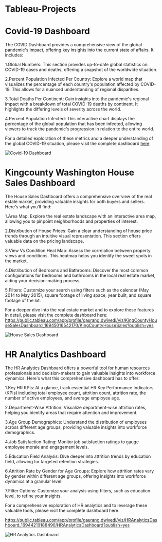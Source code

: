 # Tableau-Projects

# Covid-19 Dashboard
The COVID Dashboard provides a comprehensive view of the global pandemic's impact, offering key insights into the current state of affairs. It includes:

1.Global Numbers: This section provides up-to-date global statistics on COVID-19 cases and deaths, offering a snapshot of the worldwide situation.

2.Percent Population Infected Per Country: Explore a world map that visualizes the percentage of each country's population affected by COVID-19. This allows for a nuanced understanding of regional disparities.

3.Total Deaths Per Continent: Gain insights into the pandemic's regional impact with a breakdown of total COVID-19 deaths by continent. It highlights the differing levels of severity across the world.

4.Percent Population Infected: This interactive chart displays the percentage of the global population that has been infected, allowing viewers to track the pandemic's progression in relation to the entire world.

For a detailed exploration of these metrics and a deeper understanding of the global COVID-19 situation, please visit the complete dashboard [here](https://public.tableau.com/app/profile/gaurang.dwivedi/viz/TableauCovidDashboard_16941572970760/Dashboard1?publish=yes)

![Covid-19 Dashboard](https://github.com/Gaur025/Excel-Projects-Dashboards/assets/53060111/d4fabdec-430e-4b6b-9157-9500f65e0358)

# Kingcounty Washington House Sales Dashboard

The House Sales Dashboard offers a comprehensive overview of the real estate market, providing valuable insights for both buyers and sellers. Here's what you'll find:

1.Area Map: Explore the real estate landscape with an interactive area map, allowing you to pinpoint neighborhoods and properties of interest.

2.Distribution of House Prices: Gain a clear understanding of house price trends through an intuitive visual representation. This section offers valuable data on the pricing landscape.

3.View Vs Condition Heat Map: Assess the correlation between property views and conditions. This heatmap helps you identify the sweet spots in the market.

4.Distribution of Bedrooms and Bathrooms: Discover the most common configurations for bedrooms and bathrooms in the local real estate market, aiding your decision-making process.

5.Filters: Customize your search using filters such as the calendar (May 2014 to May 2015), square footage of living space, year built, and square footage of the lot.

For a deeper dive into the real estate market and to explore these features in detail, please visit the complete dashboard here: https://public.tableau.com/app/profile/gaurang.dwivedi/viz/KingCountyHouseSalesDashboard_16945016542170/KingCountyHouseSales?publish=yes

![House Sales Dashboard](https://github.com/Gaur025/Excel-Projects-Dashboards/assets/53060111/803c6ad8-77aa-43fb-9bfa-e1433b46411a)

# HR Analytics Dashboard

The HR Analytics Dashboard offers a powerful tool for human resources professionals and decision-makers to gain valuable insights into workforce dynamics. Here's what this comprehensive dashboard has to offer:

1.Key HR KPIs: At a glance, track essential HR Key Performance Indicators (KPIs) including total employee count, attrition count, attrition rate, the number of active employees, and average employee age.

2.Department-Wise Attrition: Visualize department-wise attrition rates, helping you identify areas that require attention and improvement.

3.Age Group Demographics: Understand the distribution of employees across different age groups, providing valuable insights into workforce demographics.

4.Job Satisfaction Rating: Monitor job satisfaction ratings to gauge employee morale and engagement levels.

5.Education Field Analysis: Dive deeper into attrition trends by education field, allowing for targeted retention strategies.

6.Attrition Rate by Gender for Age Groups: Explore how attrition rates vary by gender within different age groups, offering insights into workforce dynamics at a granular level.

7.Filter Options: Customize your analysis using filters, such as education level, to refine your insights.

For a comprehensive exploration of HR analytics and to leverage these valuable tools, please visit the complete dashboard here.

https://public.tableau.com/app/profile/gaurang.dwivedi/viz/HRAnalyticsDashboard_16944210188490/HRAnalyticsDashboard?publish=yes

![HR Analytics Dashboard](https://github.com/Gaur025/Excel-Projects-Dashboards/assets/53060111/2d5abb94-b72c-491e-8895-def6e49083e5)





